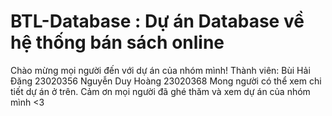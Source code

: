 # BTL-Database : Dự án Database về hệ thống bán sách online
Chào mừng mọi người đến với dự án của nhóm mình!
Thành viên: Bùi Hải Đăng 23020356
            Nguyễn Duy Hoàng 23020368
Mong người có thể xem chi tiết dự án ở trên.
Cảm ơn mọi người đã ghé thăm và xem dự án của nhóm mình <3 
